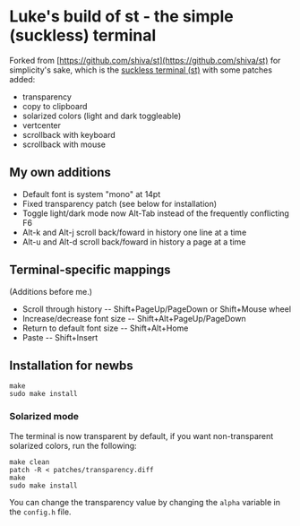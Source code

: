 # Luke's build of st - the simple (suckless) terminal

Forked from [https://github.com/shiva/st](https://github.com/shiva/st) for simplicity's sake, which is the [suckless terminal (st)](https://st.suckless.org/) with some patches added:

+ transparency
+ copy to clipboard
+ solarized colors (light and dark toggleable)
+ vertcenter
+ scrollback with keyboard
+ scrollback with mouse

## My own additions

+ Default font is system "mono" at 14pt
+ Fixed transparency patch (see below for installation)
+ Toggle light/dark mode now Alt-Tab instead of the frequently conflicting F6
+ Alt-k and Alt-j scroll back/foward in history one line at a time
+ Alt-u and Alt-d scroll back/foward in history a page at a time

## Terminal-specific mappings

(Additions before me.)

+ Scroll through history -- Shift+PageUp/PageDown or Shift+Mouse wheel
+ Increase/decrease font size -- Shift+Alt+PageUp/PageDown
+ Return to default font size -- Shift+Alt+Home
+ Paste -- Shift+Insert

## Installation for newbs

```
make
sudo make install
```

### Solarized mode

The terminal is now transparent by default, if you want non-transparent solarized colors, run the following:

```
make clean
patch -R < patches/transparency.diff
make
sudo make install
```

You can change the transparency value by changing the `alpha` variable in the `config.h` file.

